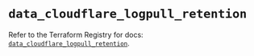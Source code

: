 # `data_cloudflare_logpull_retention`

Refer to the Terraform Registry for docs: [`data_cloudflare_logpull_retention`](https://registry.terraform.io/providers/cloudflare/cloudflare/5.10.0/docs/data-sources/logpull_retention).
